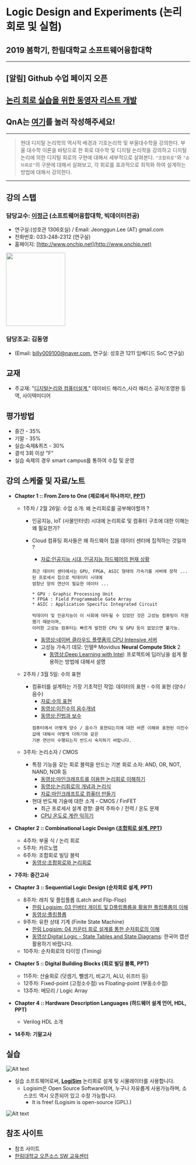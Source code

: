 # Logic Design and Experiments (논리 회로 및 실험)
## 2019 봄학기, 한림대학교 소프트웨어융합대학 
*  *  *
## [알림] Github 수업 페이지 오픈
## [논리 회로 실습을 위한 동영자 리스트 개발](https://www.youtube.com/playlist?list=PLKZ28p5qq0DGBY8ZUcYDZcvjCojZQJCQV)

## QnA는 [여기](./QnA.md)를 눌러 작성해주세요!

*  *  *

> 현대 디지탈 논리학의 역사적 배경과 기호논리학 및 부울대수학을 강의한다. 부울 대수학 이론을 바탕으로 한 회로 대수학 및 디지털 논리학을 강의하고 디지털 논리에 의한 디지털 회로의 구현에 대해서 세부적으로 살펴본다. ```"조합회로"```와 ```"순차회로"```의 구분에 대해서 살펴보고, 각 회로를 효과적으로 최적화 하여 설계하는 방법에 대해서 강의한다.

*  *  *

## 강의 스탭
### 담당교수: [이정근](https://sites.google.com/site/embeddedsochallymuniv/esoc/jeonggunlee) (소프트웨어융합대학, 빅데이터전공)
   - 연구실:(성호관 1306호실) / Email: Jeonggun.Lee (AT) gmail.com
   - 전화번호: 033-248-2312 (연구실)
   - 홈페이지: [http://www.onchip.net](http://www.onchip.net)
<img src="https://sites.google.com/site/embeddedsochallymuniv/_/rsrc/1307936693055/esoc/jeonggunlee/jglee.JPG" height="200" width="162">

### 담당조교: 김동영
   - (Email: billy009100@naver.com, 연구실: 성호관 1211 임베디드 SoC 연구실)
   
## 교재
   - 주교재: "[디지털논리와 컴퓨터설계](http://www.yes24.com/24/goods/3311366)," 데이비드 해리스,사라 해리스 공저/조영완 등역, 사이텍미디어
   
## 평가방법
   - 중간 - 35%
   - 기말 - 35%
   - 실습:숙제&퀴즈 - 30%
   - 결석 3회 이상 "F"
   - 실습 숙제의 경우 smart campus를 통하여 수집 및 운영
   

## 강의 스케줄 및 자료/노트
   - **Chapter 1 :: From Zero to One (제로에서 하나까지!, [PPT](https://github.com/jeonggunlee/LogicDesign/blob/master/PPT/DDCA_Ch1.pdf))**
      - 1주차 / 2월 26일: 수업 소개: 왜 논리회로를 공부해야할까 ?
         - 인공지능, IoT (사물인터넷) 시대에 논리회로 및 컴퓨터 구조에 대한 이해는 왜 필요한가?
         - Cloud 컴퓨팅 회사들은 왜 하드웨어 칩을 데이터 센터에 집적하는 것일까 ?
         
            - [자료:인공지능 시대, 인공지능 하드웨어의 현재 상황](https://blog.lgcns.com/1804)
            ```
            최근 데이터 센터에서는 GPU, FPGA, ASIC 형태의 가속기를 서버에 장착 ... 된 프로세서 칩으로 빅데이터 시대에
            엄청난 양의 연산이 필요한 데이터 ...
            
            * GPU : Graphic Processing Unit
            * FPGA : Field Programmable Gate Array
            * ASIC : Application Specific Integrated Circuit
            ```
            
            ```
            빅데이터 및 인공지능이 이 사회에 대두될 수 있었던 것은 고성능 컴퓨팅이 지원했기 때문이며,
            이러한 고성능 컴퓨터는 빠르게 발전한 CPU 및 GPU 등이 없었으면 불가능. 
            ```
            - [동영상:네이버 클라우드 플랫폼의 CPU Intensive 서버](https://www.youtube.com/watch?v=o0fSu1iErGI)
            - 고성능 가속기 데모: 인텔® Movidius **Neural Compute Stick** 2
               - [동영상:Deep Learning with Intel](https://www.youtube.com/watch?time_continue=343&v=KuM67WfTXBQ): 프로젝트에 딥러닝을 쉽게 활용하는 방법에 대해서 설명
            
      - 2주차 / 3월 5일: 수의 표현
         - 컴퓨터를 설계하는 가장 기초적인 작업: 데이터의 표현 - 수의 표현 (양수/음수)
            - [자료:수의 표현](https://namu.wiki/w/%EC%BB%B4%ED%93%A8%ED%84%B0%EC%97%90%EC%84%9C%EC%9D%98%20%EC%88%98%20%ED%91%9C%ED%98%84)
            - [동영상:이진수의 음수개념](https://www.youtube.com/watch?v=TvpBEXOMitE)
            - [동영상:진법과 보수](https://www.youtube.com/watch?v=RF04L7KAmKA)
            ```
            컴퓨터에서 어떻게 양수 / 음수가 표현되는지에 대한 바른 이해와 표현된 이진수 값에 대해서 어떻게 더하기와 같은 
            기본 연산이 수행되는지 반드시 숙지하기 바랍니다.
            ```
            
      - 3주차: 논리소자 / CMOS             
         - 특정 기능을 갖는 회로 블럭을 만드는 기본 회로 소자: AND, OR, NOT, NAND, NOR 등
            - [동영상:마인크래프트를 이용한 논리회로 이해하기](https://www.youtube.com/watch?v=8BCHLK0Aets)
            - [동영상:논리회로의 개념과 논리식](https://www.youtube.com/watch?v=KxO89jV2s8o)
            - [자료:마인크래프트로 컴퓨터 만들기](https://namu.wiki/w/%EB%A7%88%EC%9D%B8%ED%81%AC%EB%9E%98%ED%94%84%ED%8A%B8/%ED%9A%8C%EB%A1%9C)
         - 현대 반도체 기술에 대한 소개 - CMOS / FinFET
            - 최근 프로세서 설계 경향: 클럭 주파수 / 전력 / 온도 문제
            - [CPU 온도로 계란 익히기](https://www.youtube.com/watch?v=IxGtV0CmsT0)
         
   - **Chapter 2 :: Combinational Logic Design ([조합회로 설계, PPT](https://github.com/jeonggunlee/LogicDesign/blob/master/PPT/DDCA_Ch2-%EB%85%BC%EB%A6%AC%ED%9A%8C%EB%A1%9C02.pdf))**
      - 4주차: 부울 식 / 논리 회로
      - 5주차: 카르노맵
      - 6주차: 조합회로 빌딩 블럭
         - [동영상:조합회로와 논리회로](https://www.youtube.com/watch?v=zaWp0U3tXv4&list=PLrFy4sCm2owoj-O71kjLoNc_dMEVzUYlR&index=6)
         
   - **7주차: 중간고사**
   
   - **Chapter 3 :: Sequential Logic Design (순차회로 설계, PPT)**
      - 8주차: 래치 및 플립플롭 (Latch and Flip-Flop)
         - [한림 Logisim: 03 인버터 게이트 및 D플립플롭을 활용한 플립플롭의 이해](https://www.youtube.com/watch?v=HbpG0T9Y3N8)
         - [동영상:플립플롭](https://www.youtube.com/watch?v=n7iyMd2NsUk)
      - 9주차: 유한 상태 기계 (Finite State Machine)
         - [한림 Logisim: 04 카운터 회로 설계를 통한 순차회로의 이해](https://youtu.be/Cx1Od_c98Q4)
         - [동영상:Digital Logic - State Tables and State Diagrams](https://www.youtube.com/watch?v=2TGfiaCrL2s): 한국어 캡션 활용하기 바랍니다.
      - 10주차: 순차회로의 타이밍 (Timing)
      
   - **Chapter 5 :: Digital Building Blocks (회로 빌딩 블록, PPT)**
      - 11주차: 산술회로 (덧셈기, 뺄셈기, 비교기, ALU, 쉬프터 등)
      - 12주차: Fixed-point (고정소수점) vs Floating-point  (부동소수점)
      - 13주차: 메모리 / Logic Array
   - **Chapter 4 :: Hardware Description Languages (하드웨어 설계 언어, HDL, PPT)**
      - Verilog HDL 소개
      
   - **14주차: 기말고사**
   
## 실습
   ![Alt text](https://github.com/jeonggunlee/Computer_Arch_2018_Fall/blob/master/img/openss.png "오픈소스교과목")
   - 실습 소프트웨어로써, **[LogiSim](http://www.cburch.com/logisim/)** 논리회로 설계 및 시뮬레이터를 사용합니다.
      - Logisim은 Open Source Software이며, 누구나 자유롭게 사용가능하며, 소스코드 역시 오픈되어 있고 수정 가능합니다.
         - It is free! (Logisim is open-source (GPL).)
         
   ![Alt text](http://www.cburch.com/logisim/shot-2.7.0.png)         
      

## 참조 사이트
   - 참조 사이트
   - [한림대학교 오픈소스 SW 교육센터](https://github.com/Hallym-OpenSourceSW/Hallym-OpenSourceSW.github.io)
   

